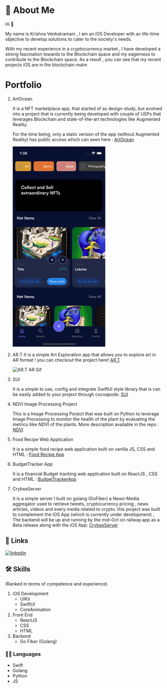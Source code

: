 
# 🚀 About Me

Hi 👋

My name is Krishna Venkatramani , I am an iOS Developer with an life-time objective to develop solutions to cater to the society's needs.

With my recent experience in a cryptocurrency market , I have developed a strong fascination towards to the Blockchain space and my eagerness to contribute to the Blockchain space.
As a result , you can see that my recent projects iOS are in the blockchain realm

# Portfolio

1. ArtOcean

    It is a NFT marketplace app, that started of as design-study, but evolved into a project that is currently being developed with couple of USPs that leverages Blockchain and state-of-the-art technologies like Augmented Reality.
   
    For the time being, only a static version of the app (without Augmented Reality) has public access which can seen here : [ArtOcean](https://github.com/krish11031998-pythonwhisperer/ArtOcean)

    ![ArtOcean Home Gif](https://github.com/krish11031998-pythonwhisperer/ArtOcean/blob/master/screenshots/HomePage.gif?raw=true)

2. AR.T 
    It is a simple Art Exploration app that allows you to explore art in AR format ! you can checkout the project here!
    [AR.T](https://github.com/krish11031998-pythonwhisperer/AR.T)
    
    
    ![AR.T AR Gif](https://github.com/krish11031998-pythonwhisperer/AR.T/blob/master/Screenshots/detailARView.gif)

3. SUI

    It is a simple to use, config and integrate SwiftUI style library that is can be easily added to your project through cocoapods: [SUI](https://github.com/krish11031998-pythonwhisperer/SUI)
   
4. NDVI Image Processing Project

    This is a Image Processing Porject that was built on Python to leverage Image Processing to monitor the health of the plant by evaluating the metrics liike NDVI of the plants. More description available in the repo : [NDVI](https://github.com/krish11031998-pythonwhisperer/NDVI_GNDVI_ImageProcessing)
    
5. Food Recipe Web Application 

    It is a simple food recipe web application built on vanilla JS, CSS and HTML : [Food Recipe App](https://github.com/krish11031998-pythonwhisperer/Recipe_app)

6. BudgetTracker App

    It is a financial Budget tracking web application built on ReactJS , CSS and HTML : [BudgetTrackerApp](https://github.com/krish11031998-pythonwhisperer/Recipe_app)

7. CrybseServer

    It is a simple server I built on golang (GoFiber) a News-Media aggregator used to retrieve tweets, cryptocurrency pricing , news articles, videos and every media related to crypto. this project was built to complement the iOS App (which is currently under development) , The backend will be up and running by the mid-Oct on railway.app as a Beta release along with the iOS App: [CrybseServer](https://github.com/krish11031998-pythonwhisperer/CrybseServer)
    

    

## 🔗 Links
[![linkedin](https://img.shields.io/badge/linkedin-0A66C2?style=for-the-badge&logo=linkedin&logoColor=white)](https://www.linkedin.com/in/krishna-venkatramani-969572121/)




## 🛠 Skills
(Ranked in terms of competence and experience)
1. iOS Development
    * UIKit
    * SwiftUI
    * CoreAnimation
2. Front End
    * ReactJS
    * CSS
    * HTML
3. Backend 
    * Go Fiber (Golang)

### 👨‍💻 Languages
* Swift
* Golang
* Python
* JS
